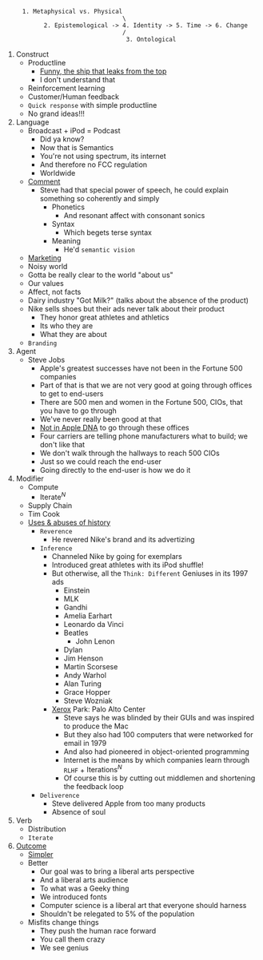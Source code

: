 ```
     1. Metaphysical vs. Physical
                                 \
           2. Epistemological -> 4. Identity -> 5. Time -> 6. Change
                                 /
                                  3. Ontological
```

1. Construct
   - Productline
     - [Funny, the ship that leaks from the top](https://www.youtube.com/watch?v=IzH54FpWAP0)
     - I don't understand that
   - Reinforcement learning
   - Customer/Human feedback
   - `Quick response` with simple productline
   - No grand ideas!!!
2. Language
   - Broadcast + iPod = Podcast
     - Did ya know?
     - Now that is Semantics
     - You're not using spectrum, its internet
     - And therefore no FCC regulation
     - Worldwide
   - [Comment](https://www.youtube.com/watch?v=IzH54FpWAP0)
     - Steve had that special power of speech, he could explain something so coherently and simply
       - Phonetics
         - And resonant affect with consonant sonics
       - Syntax
         - Which begets terse syntax
       - Meaning
         - He'd `semantic vision`
   - [Marketing](https://www.youtube.com/watch?v=YM4If6YHN3s)
   - Noisy world
   - Gotta be really clear to the world "about us"
   - Our values
   - Affect, not facts
   - Dairy industry "Got Milk?" (talks about the absence of the product)
   - Nike sells shoes but their ads never talk about their product
     - They honor great athletes and athletics
     - Its who they are
     - What they are about
   - `Branding`
3. Agent
   - Steve Jobs
     - Apple's greatest successes have not been in the Fortune 500 companies
     - Part of that is that we are not very good at going through offices to get to end-users
     - There are 500 men and women in the Fortune 500, CIOs, that you have to go through
     - We've never really been good at that
     - [Not in Apple DNA](https://www.youtube.com/watch?v=IzH54FpWAP0) to go through these offices
     - Four carriers are telling phone manufacturers what to build; we don't like that
     - We don't walk through the hallways to reach 500 CIOs
     - Just so we could reach the end-user
     - Going directly to the end-user is how we do it
4. Modifier
   - Compute
     - $\text{Iterate}^N$
   - Supply Chain
   - Tim Cook
   - [Uses & abuses of history](https://www.youtube.com/watch?v=cpzvwkR1RYU)
     - `Reverence`
       - He revered Nike's brand and its advertizing
     - `Inference`
       - Channeled Nike by going for exemplars
       - Introduced great athletes with its iPod shuffle!
       - But otherwise, all the `Think: Different` Geniuses in its 1997 ads
         - Einstein
         - MLK
         - Gandhi
         - Amelia Earhart
         - Leonardo da Vinci
         - Beatles
           - John Lenon
         - Dylan
         - Jim Henson
         - Martin Scorsese
         - Andy Warhol
         - Alan Turing
         - Grace Hopper
         - Steve Wozniak
        - [Xerox](https://www.youtube.com/watch?v=MqSfFcaluHc) Park: Palo Alto Center
          - Steve says he was blinded by their GUIs and was inspired to produce the Mac
          - But they also had 100 computers that were networked for email in 1979
          - And also had pioneered in object-oriented programming
          - Internet is the means by which companies learn through `RLHF` + $\text{Iterations}^N$
          - Of course this is by cutting out middlemen and shortening the feedback loop
     - `Deliverence`
       - Steve delivered Apple from too many products
       - Absence of soul
5. Verb
   - Distribution
   - `Iterate`
6. [Outcome](https://www.youtube.com/watch?v=dXO0fSCEv5A)
   - [Simpler](https://www.youtube.com/watch?v=jMSa9sSZpF8)
   - Better
     - Our goal was to bring a liberal arts perspective
     - And a liberal arts audience
     - To what was a Geeky thing
     - We introduced fonts
     - Computer science is a liberal art that everyone should harness
     - Shouldn't be relegated to 5% of the population
   - Misfits change things
     - They push the human race forward
     - You call them crazy
     - We see genius
     
